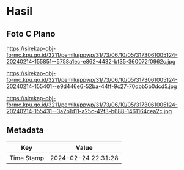 # Hasil

## Foto C Plano

https://sirekap-obj-formc.kpu.go.id/3211/pemilu/ppwp/31/73/06/10/05/3173061005124-20240214-155851--5758a1ec-e862-4432-bf35-360072f0962c.jpg

https://sirekap-obj-formc.kpu.go.id/3211/pemilu/ppwp/31/73/06/10/05/3173061005124-20240214-155401--e9d446e6-52ba-44ff-9c27-70dbb5b0dcd5.jpg

https://sirekap-obj-formc.kpu.go.id/3211/pemilu/ppwp/31/73/06/10/05/3173061005124-20240214-155431--3a2b1d11-a25c-42f3-b688-1461164cea2c.jpg


## Metadata

| Key        | Value               |
| ---------- | ------------------- |
| Time Stamp | 2024-02-24 22:31:28 |



